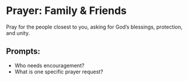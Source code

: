 # Prayer: Family & Friends

Pray for the people closest to you, asking for God’s blessings, protection, and unity.

## Prompts:
- Who needs encouragement?
- What is one specific prayer request?
